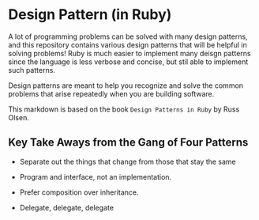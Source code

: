 # Design Pattern (in Ruby)

A lot of programming problems can be solved with many design patterns, and this repository contains various design patterns that will be helpful in solving problems! Ruby is much easier to implement many deisgn patterns since the language is less verbose and concise, but stil able to implement such patterns.

Design patterns are meant to help you recognize and solve the common problems that arise repeatedly when you are building software.

This markdown is based on the book `Design Patterns in Ruby` by Russ Olsen.

## Key Take Aways from the Gang of Four Patterns

* Separate out the things that change from those that stay the same

* Program and interface, not an implementation.

* Prefer composition over inheritance.

* Delegate, delegate, delegate

